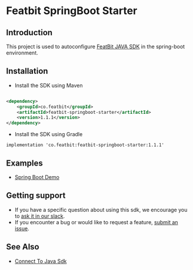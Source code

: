 # Featbit SpringBoot Starter

## Introduction

This project is used to autoconfigure [FeatBit JAVA SDK](https://github.com/featbit/featbit-java-sdk) in the spring-boot environment.

## Installation

- Install the SDK using Maven

```xml

<dependency>
    <groupId>co.featbit</groupId>
    <artifactId>featbit-springboot-starter</artifactId>
    <version>1.1.1</version>
</dependency>

```
- Install the SDK using Gradle

```
implementation 'co.featbit:featbit-springboot-starter:1.1.1'
```

## Examples

- [Spring Boot Demo](https://github.com/featbit/featbit-samples/blob/main/samples/dino-game/demo-springboot/src/main/java/co/featbit/demo/GameDemoController.java)

## Getting support

- If you have a specific question about using this sdk, we encourage you
  to [ask it in our slack](https://join.slack.com/t/featbit/shared_invite/zt-1ew5e2vbb-x6Apan1xZOaYMnFzqZkGNQ).
- If you encounter a bug or would like to request a
  feature, [submit an issue](https://github.com/featbit/featbit-java-sdk/issues/new).

## See Also

- [Connect To Java Sdk](https://docs.featbit.co/docs/getting-started/4.-connect-an-sdk/server-side-sdks/java-sdk)